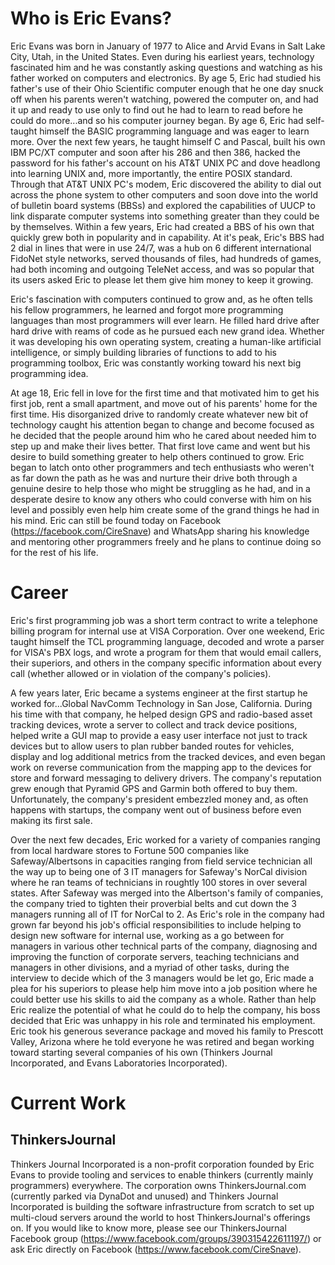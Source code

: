 # Who is Eric Evans?

Eric Evans was born in January of 1977 to Alice and Arvid Evans in Salt Lake City, Utah, in the United States.  Even during his earliest years, technology fascinated him and he was constantly asking questions and watching as his father worked on computers and electronics.  By age 5, Eric had studied his father's use of their Ohio Scientific computer enough that he one day snuck off when his parents weren't watching, powered the computer on, and had it up and ready to use only to find out he had to learn to read before he could do more...and so his computer journey began.  By age 6, Eric had self-taught himself the BASIC programming language and was eager to learn more.  Over the next few years, he taught himself C and Pascal, built his own IBM PC/XT computer and soon after his 286 and then 386, hacked the password for his father's account on his AT&T UNIX PC and dove headlong into learning UNIX and, more importantly, the entire POSIX standard.  Through that AT&T UNIX PC's modem, Eric discovered the ability to dial out across the phone system to other computers and soon dove into the world of bulletin board systems (BBSs) and explored the capabilities of UUCP to link disparate computer systems into something greater than they could be by themselves.  Within a few years, Eric had created a BBS of his own that quickly grew both in popularity and in capability.  At it's peak, Eric's BBS had 2 dial in lines that were in use 24/7, was a hub on 6 different international FidoNet style networks, served thousands of files, had hundreds of games, had both incoming and outgoing TeleNet access, and was so popular that its users asked Eric to please let them give him money to keep it growing.  

Eric's fascination with computers continued to grow and, as he often tells his fellow programmers, he learned and forgot more programming languages than most programmers will ever learn.  He filled hard drive after hard drive with reams of code as he pursued each new grand idea.  Whether it was developing his own operating system, creating a human-like artificial intelligence, or simply building libraries of functions to add to his programming toolbox, Eric was constantly working toward his next big programming idea.

At age 18, Eric fell in love for the first time and that motivated him to get his first job, rent a small apartment, and move out of his parents' home for the first time.  His disorganized drive to randomly create whatever new bit of technology caught his attention began to change and become focused as he decided that the people around him who he cared about needed him to step up and make their lives better.  That first love came and went but his desire to build something greater to help others continued to grow.  Eric began to latch onto other programmers and tech enthusiasts who weren't as far down the path as he was and nurture their drive both through a genuine desire to help those who might be struggling as he had, and in a desperate desire to know any others who could converse with him on his level and possibly even help him create some of the grand things he had in his mind.  Eric can still be found today on Facebook (https://facebook.com/CireSnave) and WhatsApp sharing his knowledge and mentoring other programmers freely and he plans to continue doing so for the rest of his life.

# Career

Eric's first programming job was a short term contract to write a telephone billing program for internal use at VISA Corporation.  Over one weekend, Eric taught himself the TCL programming language, decoded and wrote a parser for VISA's PBX logs, and wrote a program for them that would email callers, their superiors, and others in the company specific information about every call (whether allowed or in violation of the company's policies).  

A few years later, Eric became a systems engineer at the first startup he worked for...Global NavComm Technology in San Jose, California.  During his time with that company, he helped design GPS and radio-based asset tracking devices, wrote a server to collect and track device positions, helped write a GUI map to provide a easy user interface not just to track devices but to allow users to plan rubber banded routes for vehicles, display and log additional metrics from the tracked devices, and even began work on reverse communication from the mapping app to the devices for store and forward messaging to delivery drivers.  The company's reputation grew enough that Pyramid GPS and Garmin both offered to buy them. 
Unfortunately, the company's president embezzled money and, as often happens with startups, the company went out of business before even making its first sale.

Over the next few decades, Eric worked for a variety of companies ranging from local hardware stores to Fortune 500 companies like Safeway/Albertsons in capacities ranging from field service technician all the way up to being one of 3 IT managers for Safeway's NorCal division where he ran teams of technicians in roughtly 100 stores in over several states.  After Safeway was merged into the Albertson's family of companies, the company tried to tighten their proverbial belts and cut down the 3 managers running all of IT for NorCal to 2.  As Eric's role in the company had grown far beyond his job's official responsibilities to include helping to design new software for internal use, working as a go between for managers in various other technical parts of the company, diagnosing and improving the function of corporate servers, teaching technicians and managers in other divisions, and a myriad of other tasks, during the interview to decide which of the 3 managers would be let go, Eric made a plea for his superiors to please help him move into a job position where he could better use his skills to aid the company as a whole.  Rather than help Eric realize the potential of what he could do to help the company, his boss decided that Eric was unhappy in his role and terminated his employment.  Eric took his generous severance package and moved his family to Prescott Valley, Arizona where he told everyone he was retired and began working toward starting several companies of his own (Thinkers Journal Incorporated, and Evans Laboratories Incorporated).

# Current Work

## ThinkersJournal

Thinkers Journal Incorporated is a non-profit corporation founded by Eric Evans to provide tooling and services to enable thinkers (currently mainly programmers) everywhere.  The corporation owns ThinkersJournal.com (currently parked via DynaDot and unused) and Thinkers Journal Incorporated is building the software infrastructure from scratch to set up multi-cloud servers around the world to host ThinkersJournal's offerings on.  If you would like to know more, please see our ThinkersJournal Facebook group (https://www.facebook.com/groups/390315422611197/) or ask Eric directly on Facebook (https://www.facebook.com/CireSnave).


<!--
**ciresnave/ciresnave** is a ✨ _special_ ✨ repository because its `README.md` (this file) appears on your GitHub profile.

Here are some ideas to get you started:

- 🔭 I’m currently working on ...
- 🌱 I’m currently learning ...
- 👯 I’m looking to collaborate on ...
- 🤔 I’m looking for help with ...
- 💬 Ask me about ...
- 📫 How to reach me: ...
- 😄 Pronouns: ...
- ⚡ Fun fact: ...
-->
